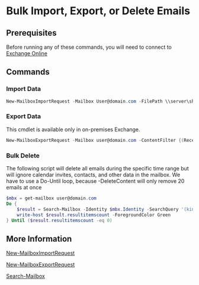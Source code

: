 # Bulk Import, Export, or Delete Emails

## Prerequisites

Before running any of these commands, you will need to connect to [Exchange Online](../1%20Global/ExchangeOnlineManagement.md)

## Commands

### Import Data

```PowerShell
New-MailboxImportRequest -Mailbox User@domain.com -FilePath \\server\share\import.pst -TargetRootFolder /
```

### Export Data

This cmdlet is available only in on-premises Exchange.

```PowerShell
New-MailboxExportRequest -Mailbox user@domain.com -ContentFilter {(Received -lt '02/01/2019')} -FilePath \\server\share\export.pst
```

### Bulk Delete

The following script will delete all emails during the specific time range but will ignore calendar invites, contacts, and other data in the mailbox. We have to use a Do-Until loop, because -DeleteContent will only remove 20 emails at once

```PowerShell
$mbx = get-mailbox user@domain.com
Do {
    $result = Search-Mailbox -Identity $mbx.Identity -SearchQuery '(kind:email) AND (sent:01/01/2000..02/01/2019)' -DeleteContent -Force -WarningAction Silentlycontinue -DoNotIncludeArchive
    write-host $result.resultitemscount -ForegroundColor Green
} Until ($result.resultitemscount -eq 0)
```

## More Information

[New-MailboxImportRequest](https://learn.microsoft.com/en-us/powershell/module/exchange/new-mailboximportrequest)

[New-MailboxExportRequest](https://learn.microsoft.com/en-us/powershell/module/exchange/new-mailboxexportrequest)

[Search-Mailbox](https://learn.microsoft.com/en-us/powershell/module/exchange/search-mailbox)
